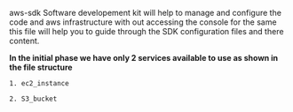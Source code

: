 aws-sdk
Software developement kit will help to manage and configure the code and aws infrastructure with out accessing the console for the same
this file will help you to guide through the SDK configuration files and there content.

<b>In the initial phase we have only 2 services available to use as shown in the file structure </b> 
    
    1. ec2_instance
    
    2. S3_bucket
